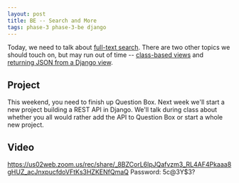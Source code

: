 ```yaml
---
layout: post
title: BE -- Search and More
tags: phase-3 phase-3-be django
---
```


Today, we need to talk about [full-text search](https://docs.djangoproject.com/en/3.0/ref/contrib/postgres/search/). There are two other topics we should touch on, but may run out of time -- [class-based views](https://docs.djangoproject.com/en/3.0/topics/class-based-views/) and [returning JSON from a Django view](https://docs.djangoproject.com/en/3.0/ref/request-response/#jsonresponse-objects).

## Project

This weekend, you need to finish up Question Box. Next week we'll start a new project building a REST API in Django. We'll talk during class about whether you all would rather add the API to Question Box or start a whole new project.

## Video

https://us02web.zoom.us/rec/share/_8BZCorL6lpJQafvzm3_RL4AF4Pkaaa8gHUZ_acJnxpucfdoVFtKs3HZKENfQmaQ Password: 5c@3Y\$3?
